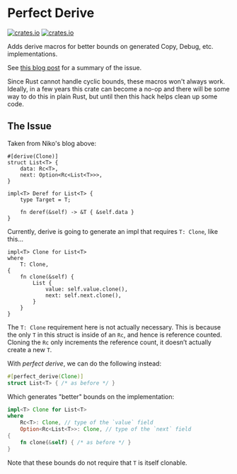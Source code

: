 # Perfect Derive
[![crates.io](https://img.shields.io/crates/v/perfect-derive.svg)](https://crates.io/crates/perfect-derive)
[![crates.io](https://img.shields.io/crates/l/perfect-derive.svg)](https://github.com/LucentFlux/perfect-derive/blob/main/LICENSE)

Adds derive macros for better bounds on generated Copy, Debug, etc. implementations.

See [this blog post](https://smallcultfollowing.com/babysteps//blog/2022/04/12/implied-bounds-and-perfect-derive/) for a summary of the issue.

Since Rust cannot handle cyclic bounds, these macros won't always work. Ideally, in a few years this crate can become a no-op and there will be some way to do this in plain Rust, but until then this hack helps clean up some code.

## The Issue

Taken from Niko's blog above:

```
#[derive(Clone)]
struct List<T> {
    data: Rc<T>,
    next: Option<Rc<List<T>>>,
}

impl<T> Deref for List<T> {
    type Target = T;

    fn deref(&self) -> &T { &self.data }
}
```

Currently, derive is going to generate an impl that requires `T: Clone`, like this…

```
impl<T> Clone for List<T> 
where
    T: Clone,
{
    fn clone(&self) {
        List {
            value: self.value.clone(),
            next: self.next.clone(),
        }
    }
}
```

The `T: Clone` requirement here is not actually necessary. This is because the only `T` in this struct is inside of an `Rc`, and hence is reference counted. Cloning the `Rc` only increments the reference count, it doesn’t actually create a new `T`.

With *perfect derive*, we can do the following instead:

```rust
#[perfect_derive(Clone)]
struct List<T> { /* as before */ }
```

Which generates "better" bounds on the implementation:

```rust
impl<T> Clone for List<T> 
where
    Rc<T>: Clone, // type of the `value` field
    Option<Rc<List<T>>: Clone, // type of the `next` field
{
    fn clone(&self) { /* as before */ }
}
```

Note that these bounds do not require that `T` is itself clonable.
